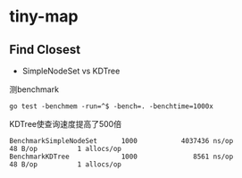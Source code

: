# tiny-map

## Find Closest
- SimpleNodeSet vs KDTree

测benchmark
```shell
go test -benchmem -run=^$ -bench=. -benchtime=1000x
```
KDTree使查询速度提高了500倍
```shell
BenchmarkSimpleNodeSet      1000           4037436 ns/op              48 B/op          1 allocs/op
BenchmarkKDTree             1000              8561 ns/op              48 B/op          1 allocs/op
```